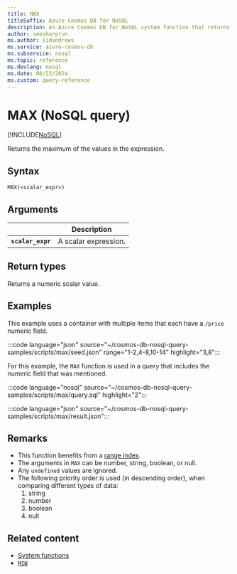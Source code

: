 ```yaml
---
title: MAX 
titleSuffix: Azure Cosmos DB for NoSQL
description: An Azure Cosmos DB for NoSQL system function that returns the maximum value.
author: seesharprun
ms.author: sidandrews
ms.service: azure-cosmos-db
ms.subservice: nosql
ms.topic: reference
ms.devlang: nosql
ms.date: 08/22/2024
ms.custom: query-reference
---
```


# MAX (NoSQL query)

[!INCLUDE[NoSQL](../../includes/appliesto-nosql.md)]

Returns the maximum of the values in the expression.
  
## Syntax
  
```nosql
MAX(<scalar_expr>)  
```  
  
## Arguments

| | Description |
| --- | --- |
| **`scalar_expr`** | A scalar expression. |
  
## Return types
  
Returns a numeric scalar value.
  
## Examples

This example uses a container with multiple items that each have a `/price` numeric field.
  
:::code language="json" source="~/cosmos-db-nosql-query-samples/scripts/max/seed.json" range="1-2,4-8,10-14" highlight="3,8":::

For this example, the `MAX` function is used in a query that includes the numeric field that was mentioned.

:::code language="nosql" source="~/cosmos-db-nosql-query-samples/scripts/max/query.sql" highlight="2":::

:::code language="json" source="~/cosmos-db-nosql-query-samples/scripts/max/result.json":::

## Remarks

- This function benefits from a [range index](../../index-policy.md#includeexclude-strategy).
- The arguments in `MAX` can be number, string, boolean, or null.
- Any `undefined` values are ignored.
- The following priority order is used (in descending order), when comparing different types of data:
   1. string
   1. number
   1. boolean
   1. null

## Related content

- [System functions](system-functions.yml)
- [`MIN`](min.md)
